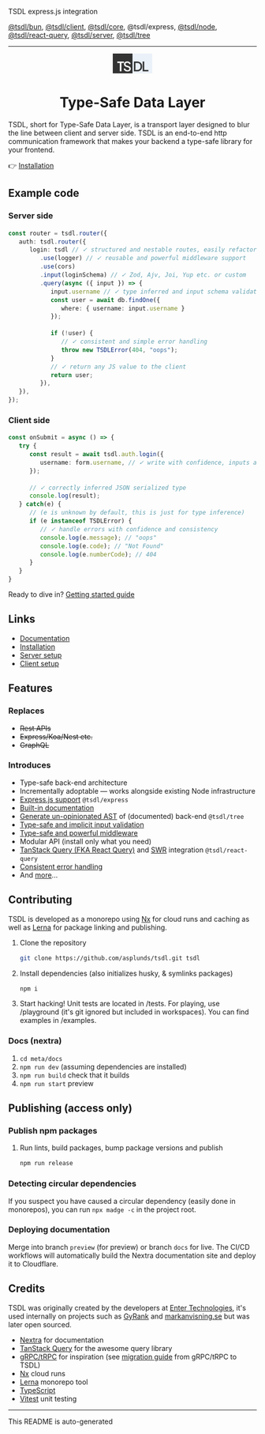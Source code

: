 [//]: <> (AUTO GENERATED - DO NOT EDIT ME. EDIT README IN PROJECT ROOT)

TSDL express.js integration

[@tsdl/bun](https://npmjs.com/package/@tsdl/bun), [@tsdl/client](https://npmjs.com/package/@tsdl/client), [@tsdl/core](https://npmjs.com/package/@tsdl/core), @tsdl/express, [@tsdl/node](https://npmjs.com/package/@tsdl/node), [@tsdl/react-query](https://npmjs.com/package/@tsdl/react-query), [@tsdl/server](https://npmjs.com/package/@tsdl/server), [@tsdl/tree](https://npmjs.com/package/@tsdl/tree)

***
<div align="center">
<img src="https://raw.githubusercontent.com/asplunds/tsdl/main/meta/docs/components/misc/Logo/logo.svg" alt="drawing" width="80"/> <h1>Type-Safe Data Layer</h1> <p></p>
</div>

TSDL, short for Type-Safe Data Layer, is a transport layer designed to blur the line between client and server side. TSDL is an end-to-end http communication framework that makes your backend a type-safe library for your frontend.

👉 [Installation](https://tsdl.asplund.dev/docs/getting-started/installation)

## Example code

### Server side
```ts
const router = tsdl.router({
   auth: tsdl.router({
      login: tsdl // ✓ structured and nestable routes, easily refactored
         .use(logger) // ✓ reusable and powerful middleware support
         .use(cors)
         .input(loginSchema) // ✓ Zod, Ajv, Joi, Yup etc. or custom
         .query(async ({ input }) => {
            input.username // ✓ type inferred and input schema validated
            const user = await db.findOne({
               where: { username: input.username }
            });

            if (!user) {
               // ✓ consistent and simple error handling
               throw new TSDLError(404, "oops");
            }
            // ✓ return any JS value to the client
            return user;
         }),
   }),
});
```

### Client side
```ts
const onSubmit = async () => {
   try {
      const result = await tsdl.auth.login({
         username: form.username, // ✓ write with confidence, inputs are type safe
      });

      // ✓ correctly inferred JSON serialized type
      console.log(result);
   } catch(e) {
      // (e is unknown by default, this is just for type inference)
      if (e instanceof TSDLError) {
         // ✓ handle errors with confidence and consistency
         console.log(e.message); // "oops"
         console.log(e.code); // "Not Found"
         console.log(e.numberCode); // 404
      }
   }
}
```
Ready to dive in? [Getting started guide](https://tsdl.asplund.dev/docs/getting-started/introduction)
## Links

- [Documentation](https://tsdl.asplund.dev/docs/getting-started/introduction)
- [Installation](https://tsdl.asplund.dev/docs/getting-started/installation)
- [Server setup](https://tsdl.asplund.dev/docs/getting-started/server-code-setup)
- [Client setup](https://tsdl.asplund.dev/docs/getting-started/client-code-setup)

## Features

### Replaces

- ~~Rest APIs~~
- ~~Express/Koa/Nest etc.~~
- ~~GraphQL~~

### Introduces

- Type-safe back-end architecture
- Incrementally adoptable — works alongside existing Node infrastructure
- [Express.js support](https://tsdl.asplund.dev/docs/getting-started/server-code-setup) `@tsdl/express`
- [Built-in documentation](https://tsdl.asplund.dev/docs/api/documented)
- [Generate un-opinionated AST](https://tsdl.asplund.dev/docs/api/documented#auto-docs) of (documented) back-end `@tsdl/tree`
- [Type-safe and implicit input validation](https://tsdl.asplund.dev/docs/api/input)
- [Type-safe and powerful middleware](https://tsdl.asplund.dev/docs/api/middleware)
- Modular API (install only what you need)
- [TanStack Query (FKA React Query)](https://tanstack.com/query/latest/docs/react/overview) and [SWR](https://swr.vercel.app/) integration `@tsdl/react-query`
- [Consistent error handling](https://tsdl.asplund.dev/docs/api/TSDLError)
- And [more](https://tsdl.asplund.dev)...

## Contributing

TSDL is developed as a monorepo using [Nx](https://nx.dev/) for cloud runs and caching as well as [Lerna](https://lerna.js.org/) for package linking and publishing.

1. Clone the repository
   ```sh
   git clone https://github.com/asplunds/tsdl.git tsdl
   ```
2. Install dependencies (also initializes husky, & symlinks packages)
   ```sh
   npm i
   ```
3. Start hacking! Unit tests are located in /tests. For playing, use /playground (it's git ignored but included in workspaces). You can find examples in /examples.

### Docs (nextra)

1. `cd meta/docs`
2. `npm run dev` (assuming dependencies are installed)
3. `npm run build` check that it builds
4. `npm run start` preview

## Publishing (access only)

### Publish npm packages

1. Run lints, build packages, bump package versions and publish
   ```sh
   npm run release
   ```

### Detecting circular dependencies

If you suspect you have caused a circular dependency (easily done in monorepos), you can run `npx madge -c` in the project root.

### Deploying documentation

Merge into branch `preview` (for preview) or branch `docs` for live. The CI/CD workflows will automatically build the Nextra documentation site and deploy it to Cloudflare.

## Credits

TSDL was originally created by the developers at [Enter Technologies](https://entertech.se), it's used internally on projects such as [GyRank](https://gyrank.se) and [markanvisning.se](https://markanvisning.se) but was later open sourced.

- [Nextra](https://nextra.site/) for documentation
- [TanStack Query](https://tanstack.com/query/latest/docs/react/overview) for the awesome query library
- [gRPC/tRPC](https://trpc.io/) for inspiration (see [migration guide](https://tsdl.asplund.dev) from gRPC/tRPC to TSDL)
- [Nx](https://nx.dev/) cloud runs
- [Lerna](https://lerna.js.org/) monorepo tool
- [TypeScript](https://typescriptlang.org/)
- [Vitest](https://vitest.dev/) unit testing

***
This README is auto-generated